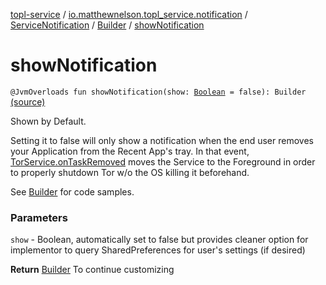 [topl-service](../../../index.md) / [io.matthewnelson.topl_service.notification](../../index.md) / [ServiceNotification](../index.md) / [Builder](index.md) / [showNotification](./show-notification.md)

# showNotification

`@JvmOverloads fun showNotification(show: `[`Boolean`](https://kotlinlang.org/api/latest/jvm/stdlib/kotlin/-boolean/index.html)` = false): Builder` [(source)](https://github.com/05nelsonm/TorOnionProxyLibrary-Android/blob/master/topl-service/src/main/java/io/matthewnelson/topl_service/notification/ServiceNotification.kt#L364)

Shown by Default.

Setting it to false will only show a notification when the end user removes your
Application from the Recent App's tray. In that event, [TorService.onTaskRemoved](#)
moves the Service to the Foreground in order to properly shutdown Tor w/o the OS
killing it beforehand.

See [Builder](index.md) for code samples.

### Parameters

`show` - Boolean, automatically set to false but provides cleaner option for
implementor to query SharedPreferences for user's settings (if desired)

**Return**
[Builder](index.md) To continue customizing

